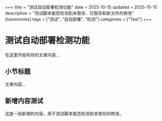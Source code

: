 +++
title = "测试自动部署检测功能"
date = 2025-10-15
updated = 2025-10-15
description = "测试脚本能否检测到未暂存、已暂存和新文件的修改"
[taxonomies]
tags = ["测试", "自动部署", "检测"]
categories = ["Test"]
+++

# 测试自动部署检测功能

在这里开始写你的文章内容...

## 小节标题

文章内容...

## 新增内容测试
这是一段新增的内容，用于测试脚本能否检测到未暂存的修改。
